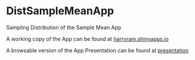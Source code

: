# DistSampleMeanApp
Sampling Distribution of the Sample Mean App

A working copy of the App can be found at [harryram.shinyapps.io](https://harryram.shinyapps.io/distsamplemeanapp/)

A browsable version of the App Presentation can be found at [presentation](https://harryrampr.github.io/DistSampleMeanApp/slide-presentation.html)